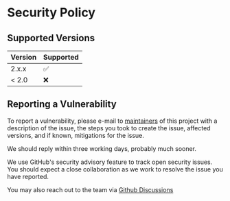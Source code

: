 # Security Policy

## Supported Versions

| Version | Supported               |
| ---------- | -------------------------- |
| 2.x.x     | :white_check_mark: |
| < 2.0     | :x:                             |

## Reporting a Vulnerability

To report a vulnerability, please e-mail to [maintainers](/MAINTAINERS.md) of this project with a description of the issue,
the steps you took to create the issue, affected versions, and if known, mitigations for the issue.

We should reply within three working days, probably much sooner.

We use GitHub's security advisory feature to track open security issues. You should expect
a close collaboration as we work to resolve the issue you have reported.

You may also reach out to the team via [Github Discussions](https://github.com/IBM/mac-ibm-enrollment-helper/discussions)
